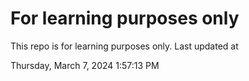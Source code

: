 # For learning purposes only
This repo is for learning purposes only.
Last updated at

Thursday, March 7, 2024 1:57:13 PM

